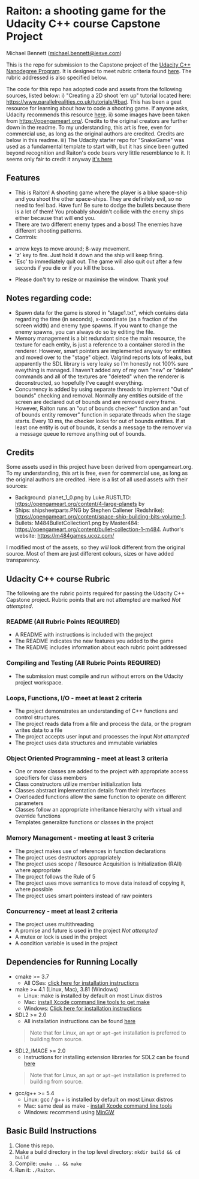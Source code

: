 # Raiton: a shooting game for the Udacity C++ course Capstone Project

Michael Bennett (michael.bennett@iesve.com)

This is the repo for submission to the Capstone project of the [Udacity C++ Nanodegree Program](https://www.udacity.com/course/c-plus-plus-nanodegree--nd213). It is designed to meet rubric criteria found [here](https://review.udacity.com/#!/rubrics/5373/view).  The rubric addressed is also specified below.

The code for this repo has adopted code and assets from the following sources, listed below:
  i) "Creating a 2D shoot 'em up" tutorial located here: https://www.parallelrealities.co.uk/tutorials/#bad.  This has been a geat resource for learning about how to code a shooting game.  If anyone asks, Udacity recommends this resource [here](https://learn.udacity.com/nanodegrees/nd213/parts/a0c73361-219d-4ff6-984c-e37478ad300c/lessons/b4a166f9-ae01-4afc-95ed-93a367b8e4e0/concepts/4b55f1cb-507e-4bd5-8147-ca036c03355f).
  ii) some images have been taken from https://opengameart.org/.  Credits to the original creators are further down in the readme.  To my understanding, this art is free, even for commercial use, as long as the original authors are credited.  Credits are below in this readme.
  iii) The Udacity starter repo for "SnakeGame" was used as a fundamental template to start with, but it has since been gutted beyond recognition and Raiton's code bears very little resemblance to it.  It seems only fair to credit it anyway [it's here](https://github.com/udacity/CppND-Capstone-Snake-Game)

## Features

* This is Raiton! A shooting game where the player is a blue space-ship and you shoot the other space-ships.  They are definitely evil, so no need to feel bad.  Have fun! Be sure to dodge the bullets because there is a lot of them!  You probably shouldn't collide with the enemy ships either because that will end you.
* There are two different enemy types and a boss!  The enemies have different shooting patterns.
* Controls:
- arrow keys to move around; 8-way movement.
- 'z' key to fire.  Just hold it down and the ship will keep firing.
- 'Esc' to immediately quit out.  The game will also quit out after a few seconds if you die or if you kill the boss.
* Please don't try to resize or maximise the window.  Thank you!

## Notes regarding code:
- Spawn data for the game is stored in "stage1.txt", which contains data regarding the time (in seconds), x-coordinate (as a fraction of the screen width) and enemy type spawns.  If you want to change the enemy spawns, you can always do so by editing the file.
- Memory management is a bit redundant since the main resource, the texture for each entity, is just a reference to a container stored in the renderer.  However, smart pointers are implemented anyway for entities and moved over to the "stage" object.  Valgrind reports lots of leaks, but apparently the SDL library is very leaky so I'm honestly not 100% sure eveything is managed.  I haven't added any of my own "new" or "delete" commands and all of the textures are "deleted" when the renderer is deconstructed, so hopefully I've caught everything.
- Concurrency is added by using separate threads to implement "Out of bounds" checking and removal.  Normally any entities outside of the screen are declared out of bounds and are removed every frame.  However, Raiton runs an "out of bounds checker" function and an "out of bounds entity remover" function in separate threads when the stage starts.  Every 10 ms, the checker looks for out of bounds entities.  If at least one entity is out of bounds, it sends a message to the remover via a message queue to remove anything out of bounds.

## Credits

Some assets used in this project have been derived from opengameart.org.  To my understanding, this art is free, even for commercial use, as long as the original authors are credited.  Here is a list of all used assets with their sources:

* Background: planet_1_0.png by Luke.RUSTLTD: https://opengameart.org/content/4-large-planets by 
* Ships: shipsheetparts.PNG by Stephen Callener (Redshrike): https://opengameart.org/content/space-ship-building-bits-volume-1.
* Bullets: M484BulletCollection1.png by Master484: https://opengameart.org/content/bullet-collection-1-m484.  Author's website: https://m484games.ucoz.com/

I modified most of the assets, so they *will* look different from the original source.  Most of them are just different colours, sizes or have added transparency.

## Udacity C++ course Rubric

The following are the rubric points required for passing the Udacity C++ Capstone project.  Rubric points that are not attempted are marked *Not attempted*.

### README (All Rubric Points REQUIRED)
* A README with instructions is included with the project
* The README indicates the new features you added to the game
* The README includes information about each rubric point addressed

### Compiling and Testing (All Rubric Points REQUIRED)
* The submission must compile and run without errors on the Udacity project workspace.

### Loops, Functions, I/O - meet at least 2 criteria
* The project demonstrates an understanding of C++ functions and control structures.
* The project reads data from a file and process the data, or the program writes data to a file
* The project accepts user input and processes the input *Not attempted*
* The project uses data structures and immutable variables

### Object Oriented Programming - meet at least 3 criteria
* One or more classes are added to the project with appropriate access specifiers for class members
* Class constructors utilize member initialization lists
* Classes abstract implementation details from their interfaces
* Overloaded functions allow the same function to operate on different parameters
* Classes follow an appropriate inheritance hierarchy with virtual and override functions
* Templates generalize functions or classes in the project

### Memory Management - meeting at least 3 criteria
* The project makes use of references in function declarations
* The project uses destructors appropriately
* The project uses scope / Resource Acquisition is Initialization (RAII) where appropriate
* The project follows the Rule of 5
* The project uses move semantics to move data instead of copying it, where possible
* The project uses smart pointers instead of raw pointers

### Concurrency - meet at least 2 criteria
* The project uses multithreading
* A promise and future is used in the project *Not attempted*
* A mutex or lock is used in the project
* A condition variable is used in the project

## Dependencies for Running Locally
* cmake >= 3.7
  * All OSes: [click here for installation instructions](https://cmake.org/install/)
* make >= 4.1 (Linux, Mac), 3.81 (Windows)
  * Linux: make is installed by default on most Linux distros
  * Mac: [install Xcode command line tools to get make](https://developer.apple.com/xcode/features/)
  * Windows: [Click here for installation instructions](http://gnuwin32.sourceforge.net/packages/make.htm)
* SDL2 >= 2.0
  * All installation instructions can be found [here](https://wiki.libsdl.org/Installation)
  >Note that for Linux, an `apt` or `apt-get` installation is preferred to building from source.
* SDL2_IMAGE >= 2.0
  * Instructions for installing extension libraries for SDL2 can be found [here](https://lazyfoo.net/tutorials/SDL/06_extension_libraries_and_loading_other_image_formats/index.php)
  >Note that for Linux, an `apt` or `apt-get` installation is preferred to building from source.
* gcc/g++ >= 5.4
  * Linux: gcc / g++ is installed by default on most Linux distros
  * Mac: same deal as make - [install Xcode command line tools](https://developer.apple.com/xcode/features/)
  * Windows: recommend using [MinGW](http://www.mingw.org/)

## Basic Build Instructions

1. Clone this repo.
2. Make a build directory in the top level directory: `mkdir build && cd build`
3. Compile: `cmake .. && make`
4. Run it: `./Raiton`.
